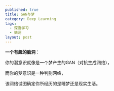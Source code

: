 ```yaml
---
published: true
title: GAN与梦
category: Deep Learning
tags: 
  - 深度学习
  - 脑洞
layout: post
---
```




**一个有趣的脑洞**：

你的潜意识就像是一个梦产生的GAN（对抗生成网络），

而你的梦意识是一种判别网络，

该网络试图确定你所经历的是睡梦还是现实生活。